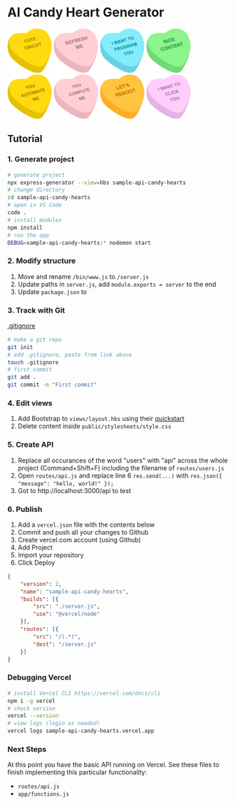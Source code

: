 
# AI Candy Heart Generator

<img src="public/assets/img/heart-3.png" width="100px"> <img src="public/assets/img/heart-1.png" width="100px"> <img src="public/assets/img/heart-4.png" width="100px"> <img src="public/assets/img/heart-2.png" width="100px"> <img src="public/assets/img/heart-5.png" width="100px"> <img src="public/assets/img/heart-11.png" width="100px"> <img src="public/assets/img/heart-8.png" width="100px"> <img src="public/assets/img/heart-6.png" width="100px"> 


## Tutorial

### 1. Generate project

```bash
# generate project
npx express-generator --view=hbs sample-api-candy-hearts
# change directory
cd sample-api-candy-hearts
# open in VS Code
code .
# install modules
npm install
# run the app
DEBUG=sample-api-candy-hearts:* nodemon start
```


### 2. Modify structure

1. Move and rename `/bin/www.js` to `/server.js`
1. Update paths in `server.js`, add `module.exports = server` to the end
1. Update `package.json` to 




### 3. Track with Git

[.gitignore](https://www.toptal.com/developers/gitignore/api/node,macos,windows)

```bash
# make a git repo
git init
# add .gitignore, paste from link above
touch .gitignore
# first commit
git add .
git commit -m "First commit"
```


### 4. Edit views

1. Add Bootstrap to `views/layout.hbs` using their [quickstart](https://getbootstrap.com/docs/5.3/getting-started/introduction/#quick-start)
1. Delete content inside `public/stylesheets/style.css`


### 5. Create API

1. Replace all occurances of the word "users" with "api" across the whole project (Command+Shift+F) including the filename of `routes/users.js`
1. Open `routes/api.js` and replace line 6 `res.send(...)` with `res.json({ "message": "hello, world!" });` 
1. Got to http://localhost:3000/api to test


### 6. Publish

1. Add a `vercel.json` file with the contents below
1. Commit and push all your changes to Github
1. Create vercel.com account (using Github)
1. Add Project
1. Import your repository
1. Click Deploy

```json
{
	"version": 2,
	"name": "sample-api-candy-hearts",
	"builds": [{
		"src": "./server.js",
		"use": "@vercel/node"
	}],
	"routes": [{
		"src": "/(.*)",
		"dest": "/server.js"
	}]
}
```

### Debugging Vercel

```bash
# install Vercel CLI https://vercel.com/docs/cli
npm i -g vercel
# check version
vercel --version
# view logs (login as needed)
vercel logs sample-api-candy-hearts.vercel.app
```


### Next Steps

At this point you have the basic API running on Vercel. See these files to finish implementing this particular functionality:

- `routes/api.js`
- `app/functions.js`